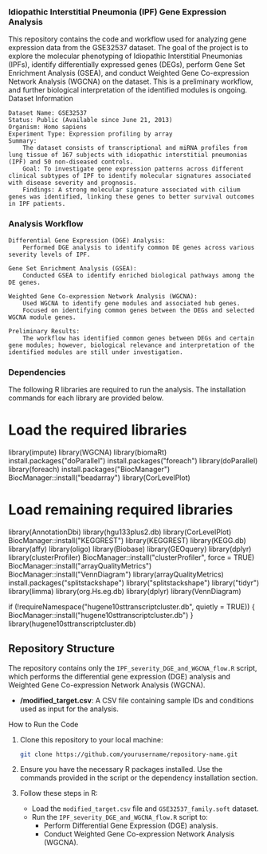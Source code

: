 ### Idiopathic Interstitial Pneumonia (IPF) Gene Expression Analysis

This repository contains the code and workflow used for analyzing gene expression data from the GSE32537 dataset. The goal of the project is to explore the molecular phenotyping of Idiopathic Interstitial Pneumonias (IPFs), identify differentially expressed genes (DEGs), perform Gene Set Enrichment Analysis (GSEA), and conduct Weighted Gene Co-expression Network Analysis (WGCNA) on the dataset. This is a preliminary workflow, and further biological interpretation of the identified modules is ongoing.
Dataset Information

    Dataset Name: GSE32537
    Status: Public (Available since June 21, 2013)
    Organism: Homo sapiens
    Experiment Type: Expression profiling by array
    Summary:
        The dataset consists of transcriptional and miRNA profiles from lung tissue of 167 subjects with idiopathic interstitial pneumonias (IPF) and 50 non-diseased controls.
        Goal: To investigate gene expression patterns across different clinical subtypes of IPF to identify molecular signatures associated with disease severity and prognosis.
        Findings: A strong molecular signature associated with cilium genes was identified, linking these genes to better survival outcomes in IPF patients.

### Analysis Workflow

    Differential Gene Expression (DGE) Analysis:
        Performed DGE analysis to identify common DE genes across various severity levels of IPF.

    Gene Set Enrichment Analysis (GSEA):
        Conducted GSEA to identify enriched biological pathways among the DE genes.

    Weighted Gene Co-expression Network Analysis (WGCNA):
        Used WGCNA to identify gene modules and associated hub genes.
        Focused on identifying common genes between the DEGs and selected WGCNA module genes.

    Preliminary Results:
        The workflow has identified common genes between DEGs and certain gene modules; however, biological relevance and interpretation of the identified modules are still under investigation.

### Dependencies

The following R libraries are required to run the analysis. The installation commands for each library are provided below.

# Load the required libraries
library(impute)
library(WGCNA)
library(biomaRt)
install.packages("doParallel")
install.packages("foreach")
library(doParallel)
library(foreach)
install.packages("BiocManager")
BiocManager::install("beadarray")
library(CorLevelPlot)

# Load remaining required libraries
library(AnnotationDbi)
library(hgu133plus2.db)
library(CorLevelPlot)
BiocManager::install("KEGGREST")
library(KEGGREST)
library(KEGG.db)
library(affy)
library(oligo)
library(Biobase)
library(GEOquery)
library(dplyr)
library(clusterProfiler)
BiocManager::install("clusterProfiler", force = TRUE)
BiocManager::install("arrayQualityMetrics")
BiocManager::install("VennDiagram")
library(arrayQualityMetrics)
install.packages("splitstackshape")
library("splitstackshape")
library("tidyr")
library(limma)
library(org.Hs.eg.db)
library(dplyr)
library(VennDiagram)

if (!requireNamespace("hugene10sttranscriptcluster.db", quietly = TRUE)) {
  BiocManager::install("hugene10sttranscriptcluster.db")
}
library(hugene10sttranscriptcluster.db)

## Repository Structure

The repository contains only the `IPF_severity_DGE_and_WGCNA_flow.R` script, which performs the differential gene expression (DGE) analysis and Weighted Gene Co-expression Network Analysis (WGCNA).  
- **/modified_target.csv**: A CSV file containing sample IDs and conditions used as input for the analysis.  


How to Run the Code

1. Clone this repository to your local machine:

    ```bash
    git clone https://github.com/yourusername/repository-name.git
    ```

2. Ensure you have the necessary R packages installed. Use the commands provided in the script or the dependency installation section.

3. Follow these steps in R:
    - Load the `modified_target.csv` file and `GSE32537_family.soft` dataset.
    - Run the `IPF_severity_DGE_and_WGCNA_flow.R` script to:
        - Perform Differential Gene Expression (DGE) analysis.
        - Conduct Weighted Gene Co-expression Network Analysis (WGCNA).




